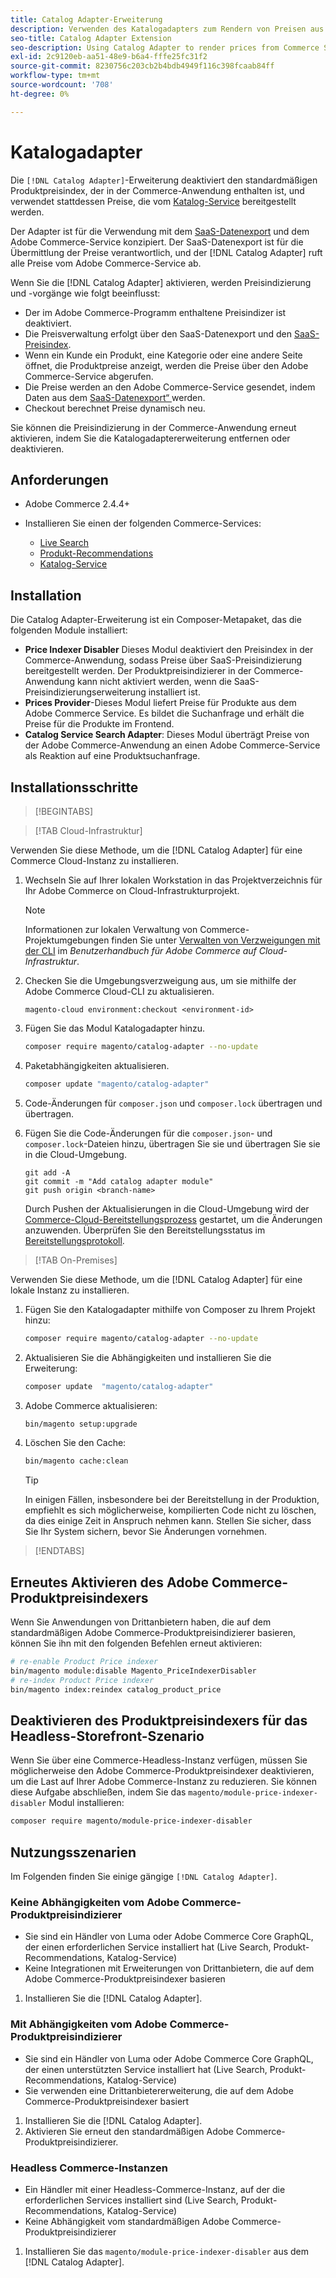 ```yaml
---
title: Catalog Adapter-Erweiterung
description: Verwenden des Katalogadapters zum Rendern von Preisen aus Commerce Services
seo-title: Catalog Adapter Extension
seo-description: Using Catalog Adapter to render prices from Commerce Services
exl-id: 2c9120eb-aa51-48e9-b6a4-fffe25fc31f2
source-git-commit: 8230756c203cb2b4bdb4949f116c398fcaab84ff
workflow-type: tm+mt
source-wordcount: '708'
ht-degree: 0%

---
```


# Katalogadapter

Die `[!DNL Catalog Adapter]`-Erweiterung deaktiviert den standardmäßigen Produktpreisindex, der in der Commerce-Anwendung enthalten ist, und verwendet stattdessen Preise, die vom [Katalog-Service](../catalog-service/overview.md) bereitgestellt werden.

Der Adapter ist für die Verwendung mit dem [SaaS-Datenexport](../data-export/overview.md) und dem Adobe Commerce-Service konzipiert. Der SaaS-Datenexport ist für die Übermittlung der Preise verantwortlich, und der [!DNL Catalog Adapter] ruft alle Preise vom Adobe Commerce-Service ab.

Wenn Sie die [!DNL Catalog Adapter] aktivieren, werden Preisindizierung und -vorgänge wie folgt beeinflusst:

- Der im Adobe Commerce-Programm enthaltene Preisindizer ist deaktiviert.
- Die Preisverwaltung erfolgt über den SaaS-Datenexport und den [SaaS-Preisindex](price-indexing.md).
- Wenn ein Kunde ein Produkt, eine Kategorie oder eine andere Seite öffnet, die Produktpreise anzeigt, werden die Preise über den Adobe Commerce-Service abgerufen.
- Die Preise werden an den Adobe Commerce-Service gesendet, indem Daten aus dem [SaaS-Datenexport“ ](../data-export/overview.md) werden.
- Checkout berechnet Preise dynamisch neu.

Sie können die Preisindizierung in der Commerce-Anwendung erneut aktivieren, indem Sie die Katalogadaptererweiterung entfernen oder deaktivieren.

## Anforderungen

- Adobe Commerce 2.4.4+
- Installieren Sie einen der folgenden Commerce-Services:

   - [Live Search](../live-search/install.md)
   - [Produkt-Recommendations](../product-recommendations/install-configure.md)
   - [Katalog-Service](../catalog-service/installation.md)

## Installation

Die Catalog Adapter-Erweiterung ist ein Composer-Metapaket, das die folgenden Module installiert:

- **Price Indexer Disabler** Dieses Modul deaktiviert den Preisindex in der Commerce-Anwendung, sodass Preise über SaaS-Preisindizierung bereitgestellt werden. Der Produktpreisindizierer in der Commerce-Anwendung kann nicht aktiviert werden, wenn die SaaS-Preisindizierungserweiterung installiert ist.
- **Prices Provider**-Dieses Modul liefert Preise für Produkte aus dem Adobe Commerce Service. Es bildet die Suchanfrage und erhält die Preise für die Produkte im Frontend.
- **Catalog Service Search Adapter**: Dieses Modul überträgt Preise von der Adobe Commerce-Anwendung an einen Adobe Commerce-Service als Reaktion auf eine Produktsuchanfrage.

## Installationsschritte

>[!BEGINTABS]

>[!TAB Cloud-Infrastruktur]

Verwenden Sie diese Methode, um die [!DNL Catalog Adapter] für eine Commerce Cloud-Instanz zu installieren.

1. Wechseln Sie auf Ihrer lokalen Workstation in das Projektverzeichnis für Ihr Adobe Commerce on Cloud-Infrastrukturprojekt.

   >[!NOTE]
   >
   >Informationen zur lokalen Verwaltung von Commerce-Projektumgebungen finden Sie unter [Verwalten von Verzweigungen mit der CLI](https://experienceleague.adobe.com/en/docs/commerce-cloud-service/user-guide/develop/cli-branches) im _Benutzerhandbuch für Adobe Commerce auf Cloud-Infrastruktur_.

1. Checken Sie die Umgebungsverzweigung aus, um sie mithilfe der Adobe Commerce Cloud-CLI zu aktualisieren.

   ```shell
   magento-cloud environment:checkout <environment-id>
   ```

1. Fügen Sie das Modul Katalogadapter hinzu.

   ```bash
   composer require magento/catalog-adapter --no-update
   ```

1. Paketabhängigkeiten aktualisieren.

   ```bash
   composer update "magento/catalog-adapter"
   ```

1. Code-Änderungen für `composer.json` und `composer.lock` übertragen und übertragen.

1. Fügen Sie die Code-Änderungen für die `composer.json`- und `composer.lock`-Dateien hinzu, übertragen Sie sie und übertragen Sie sie in die Cloud-Umgebung.

   ```shell
   git add -A
   git commit -m "Add catalog adapter module"
   git push origin <branch-name>
   ```

   Durch Pushen der Aktualisierungen in die Cloud-Umgebung wird der [Commerce-Cloud-Bereitstellungsprozess](https://experienceleague.adobe.com/en/docs/commerce-cloud-service/user-guide/develop/deploy/process) gestartet, um die Änderungen anzuwenden. Überprüfen Sie den Bereitstellungsstatus im [Bereitstellungsprotokoll](https://experienceleague.adobe.com/en/docs/commerce-cloud-service/user-guide/develop/test/log-locations#deploy-log).

>[!TAB On-Premises]

Verwenden Sie diese Methode, um die [!DNL Catalog Adapter] für eine lokale Instanz zu installieren.

1. Fügen Sie den Katalogadapter mithilfe von Composer zu Ihrem Projekt hinzu:

   ```bash
   composer require magento/catalog-adapter --no-update
   ```

1. Aktualisieren Sie die Abhängigkeiten und installieren Sie die Erweiterung:

   ```bash
   composer update  "magento/catalog-adapter"
   ```

1. Adobe Commerce aktualisieren:

   ```bash
   bin/magento setup:upgrade
   ```

1. Löschen Sie den Cache:

   ```bash
   bin/magento cache:clean
   ```

   >[!TIP]
   >
   >In einigen Fällen, insbesondere bei der Bereitstellung in der Produktion, empfiehlt es sich möglicherweise, kompilierten Code nicht zu löschen, da dies einige Zeit in Anspruch nehmen kann. Stellen Sie sicher, dass Sie Ihr System sichern, bevor Sie Änderungen vornehmen.

>[!ENDTABS]


## Erneutes Aktivieren des Adobe Commerce-Produktpreisindexers

Wenn Sie Anwendungen von Drittanbietern haben, die auf dem standardmäßigen Adobe Commerce-Produktpreisindizierer basieren, können Sie ihn mit den folgenden Befehlen erneut aktivieren:

```bash
# re-enable Product Price indexer
bin/magento module:disable Magento_PriceIndexerDisabler
# re-index Product Price indexer
bin/magento index:reindex catalog_product_price
```

## Deaktivieren des Produktpreisindexers für das Headless-Storefront-Szenario

Wenn Sie über eine Commerce-Headless-Instanz verfügen, müssen Sie möglicherweise den Adobe Commerce-Produktpreisindexer deaktivieren, um die Last auf Ihrer Adobe Commerce-Instanz zu reduzieren. Sie können diese Aufgabe abschließen, indem Sie das `magento/module-price-indexer-disabler` Modul installieren:

```bash
composer require magento/module-price-indexer-disabler
```

## Nutzungsszenarien

Im Folgenden finden Sie einige gängige `[!DNL Catalog Adapter]`.

### Keine Abhängigkeiten vom Adobe Commerce-Produktpreisindizierer

- Sie sind ein Händler von Luma oder Adobe Commerce Core GraphQL, der einen erforderlichen Service installiert hat (Live Search, Produkt-Recommendations, Katalog-Service)
- Keine Integrationen mit Erweiterungen von Drittanbietern, die auf dem Adobe Commerce-Produktpreisindexer basieren

1. Installieren Sie die [!DNL Catalog Adapter].

### Mit Abhängigkeiten vom Adobe Commerce-Produktpreisindizierer

- Sie sind ein Händler von Luma oder Adobe Commerce Core GraphQL, der einen unterstützten Service installiert hat (Live Search, Produkt-Recommendations, Katalog-Service)
- Sie verwenden eine Drittanbietererweiterung, die auf dem Adobe Commerce-Produktpreisindexer basiert

1. Installieren Sie die [!DNL Catalog Adapter].
1. Aktivieren Sie erneut den standardmäßigen Adobe Commerce-Produktpreisindizierer.

### Headless Commerce-Instanzen

- Ein Händler mit einer Headless-Commerce-Instanz, auf der die erforderlichen Services installiert sind (Live Search, Produkt-Recommendations, Katalog-Service)
- Keine Abhängigkeit vom standardmäßigen Adobe Commerce-Produktpreisindizierer

1. Installieren Sie das `magento/module-price-indexer-disabler` aus dem [!DNL Catalog Adapter].

